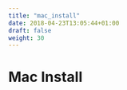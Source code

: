 ```yaml
---
title: "mac_install"
date: 2018-04-23T13:05:44+01:00
draft: false
weight: 30
---
```


# Mac Install
